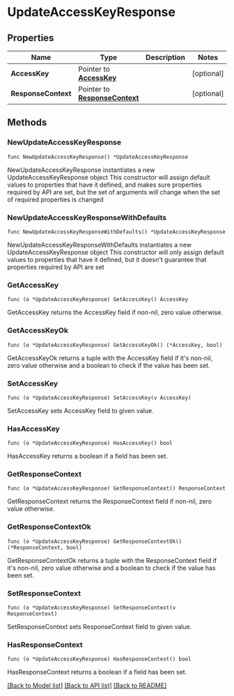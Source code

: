 # UpdateAccessKeyResponse

## Properties

Name | Type | Description | Notes
------------ | ------------- | ------------- | -------------
**AccessKey** | Pointer to [**AccessKey**](AccessKey.md) |  | [optional] 
**ResponseContext** | Pointer to [**ResponseContext**](ResponseContext.md) |  | [optional] 

## Methods

### NewUpdateAccessKeyResponse

`func NewUpdateAccessKeyResponse() *UpdateAccessKeyResponse`

NewUpdateAccessKeyResponse instantiates a new UpdateAccessKeyResponse object
This constructor will assign default values to properties that have it defined,
and makes sure properties required by API are set, but the set of arguments
will change when the set of required properties is changed

### NewUpdateAccessKeyResponseWithDefaults

`func NewUpdateAccessKeyResponseWithDefaults() *UpdateAccessKeyResponse`

NewUpdateAccessKeyResponseWithDefaults instantiates a new UpdateAccessKeyResponse object
This constructor will only assign default values to properties that have it defined,
but it doesn't guarantee that properties required by API are set

### GetAccessKey

`func (o *UpdateAccessKeyResponse) GetAccessKey() AccessKey`

GetAccessKey returns the AccessKey field if non-nil, zero value otherwise.

### GetAccessKeyOk

`func (o *UpdateAccessKeyResponse) GetAccessKeyOk() (*AccessKey, bool)`

GetAccessKeyOk returns a tuple with the AccessKey field if it's non-nil, zero value otherwise
and a boolean to check if the value has been set.

### SetAccessKey

`func (o *UpdateAccessKeyResponse) SetAccessKey(v AccessKey)`

SetAccessKey sets AccessKey field to given value.

### HasAccessKey

`func (o *UpdateAccessKeyResponse) HasAccessKey() bool`

HasAccessKey returns a boolean if a field has been set.

### GetResponseContext

`func (o *UpdateAccessKeyResponse) GetResponseContext() ResponseContext`

GetResponseContext returns the ResponseContext field if non-nil, zero value otherwise.

### GetResponseContextOk

`func (o *UpdateAccessKeyResponse) GetResponseContextOk() (*ResponseContext, bool)`

GetResponseContextOk returns a tuple with the ResponseContext field if it's non-nil, zero value otherwise
and a boolean to check if the value has been set.

### SetResponseContext

`func (o *UpdateAccessKeyResponse) SetResponseContext(v ResponseContext)`

SetResponseContext sets ResponseContext field to given value.

### HasResponseContext

`func (o *UpdateAccessKeyResponse) HasResponseContext() bool`

HasResponseContext returns a boolean if a field has been set.


[[Back to Model list]](../README.md#documentation-for-models) [[Back to API list]](../README.md#documentation-for-api-endpoints) [[Back to README]](../README.md)


